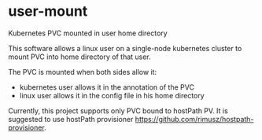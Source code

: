 # user-mount
Kubernetes PVC mounted in user home directory

This software allows a linux user on a single-node kubernetes cluster to mount PVC into home directory of that user.

The PVC is mounted when both sides allow it:

- kubernetes user allows it in the annotation of the PVC
- linux user allows it in the config file in his home directory

Currently, this project supports only PVC bound to hostPath PV. It is suggested to use hostPath provisioner https://github.com/rimusz/hostpath-provisioner.
